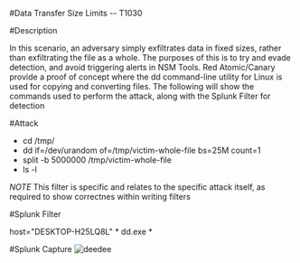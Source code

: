 
#Data Transfer Size Limits -- T1030

#Description

In this scenario, an adversary simply exfiltrates data in fixed sizes, rather than exfiltrating the file as a whole. The purposes of this is to try and evade detection, and avoid triggering alerts in NSM Tools. Red Atomic/Canary provide a proof of concept where the dd command-line utility for Linux is used for copying and converting files. The following will show the commands used to perform the attack, along with the Splunk Filter for detection


#Attack

- cd /tmp/
- dd if=/dev/urandom of=/tmp/victim-whole-file bs=25M count=1
- split -b 5000000 /tmp/victim-whole-file
- ls -l

*NOTE* This filter is specific and relates to the specific attack itself, as required to show correctnes within writing filters

#Splunk Filter

host="DESKTOP-H25LQ8L" * dd.exe *

#Splunk Capture
![deedee](https://user-images.githubusercontent.com/36422282/55600452-0d022c80-572a-11e9-89c1-6b58c399d4c6.PNG)
